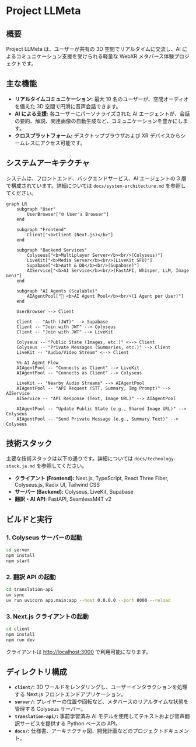 # Project LLMeta

## 概要

Project LLMeta は、ユーザーが共有の 3D 空間でリアルタイムに交流し、AI によるコミュニケーション支援を受けられる軽量な WebXR メタバース体験プロジェクトです。

## 主な機能

- **リアルタイムコミュニケーション:** 最大 10 名のユーザーが、空間オーディオを備えた 3D 空間で円滑に音声会話できます。
- **AI による支援:** 各ユーザーにパーソナライズされた AI エージェントが、会話の要約、解説、関連画像の自動生成など、コミュニケーションを豊かにします。
- **クロスプラットフォーム:** デスクトップブラウザおよび XR デバイスからシームレスにアクセス可能です。

## システムアーキテクチャ

システムは、フロントエンド、バックエンドサービス、AI エージェントの 3 層で構成されています。詳細については `docs/system-architecture.md` を参照してください。

```mermaid
graph LR
    subgraph "User"
        UserBrowser["🌐 User's Browser"]
    end

    subgraph "Frontend"
        Client["<b>Client (Next.js)</b>"]
    end

    subgraph "Backend Services"
        Colyseus["<b>Multiplayer Server</b><br/>(Colyseus)"]
        LiveKit["<b>Media Server</b><br/>(LiveKit SFU)"]
        Supabase["<b>Auth & DB</b><br/>(Supabase)"]
        AIService["<b>AI Service</b><br/>(FastAPI, Whisper, LLM, Image Gen)"]
    end

    subgraph "AI Agents (Scalable)"
        AIAgentPool["🤖 <b>AI Agent Pool</b><br/>(1 Agent per User)"]
    end

    UserBrowser --> Client

    Client -- "Auth (JWT)" --> Supabase
    Client -- "Join with JWT" --> Colyseus
    Client -- "Join with JWT" --> LiveKit

    Colyseus -- "Public State (Images, etc.)" <--> Client
    Colyseus -- "Private Messages (Summaries, etc.)" --> Client
    LiveKit -- "Audio/Video Stream" <--> Client

    %% AI Agent Flow
    AIAgentPool -- "Connects as Client" --> LiveKit
    AIAgentPool -- "Connects as Client" --> Colyseus

    LiveKit -- "Nearby Audio Streams" --> AIAgentPool
    AIAgentPool -- "API Request (STT, Summary, Img Prompt)" --> AIService
    AIService -- "API Response (Text, Image URL)" --> AIAgentPool

    AIAgentPool -- "Update Public State (e.g., Shared Image URL)" --> Colyseus
    AIAgentPool -- "Send Private Message (e.g., Summary Text)" --> Colyseus
```

## 技術スタック

主要な技術スタックは以下の通りです。詳細については `docs/technology-stack.ja.md` を参照してください。

- **クライアント (Frontend):** Next.js, TypeScript, React Three Fiber, Colyseus.js, Radix UI, Tailwind CSS
- **サーバー (Backend):** Colyseus, LiveKit, Supabase
- **翻訳・AI API:** FastAPI, SeamlessM4T v2

## ビルドと実行

### 1. Colyseus サーバーの起動

```bash
cd server
npm install
npm start
```

### 2. 翻訳 API の起動

```bash
cd translation-api
uv sync
uv run uvicorn app.main:app --host 0.0.0.0 --port 8000 --reload
```

### 3. Next.js クライアントの起動

```bash
cd client
npm install
npm run dev
```

クライアントは [http://localhost:3000](http://localhost:3000) で利用可能になります。

## ディレクトリ構成

- **`client/`:** 3D ワールドをレンダリングし、ユーザーインタラクションを処理する Next.js フロントエンドアプリケーション。
- **`server/`:** プレイヤーの位置や回転など、メタバースのリアルタイムな状態を管理する Colyseus サーバー。
- **`translation-api/`:** 事前学習済み AI モデルを使用してテキストおよび音声翻訳サービスを提供する Python ベースの API。
- **`docs/`:** 仕様書、アーキテクチャ図、開発計画などのプロジェクトドキュメント。
